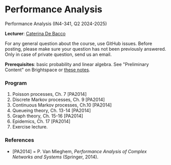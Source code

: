 # Performance Analysis
Performance Analysis (IN4-341, Q2 2024-2025)

**Lecturer**:  [Caterina De Bacco](https://www.cdebacco.com/)

For any general question about the course, use GitHub issues. Before posting, please make sure your question has not been previously answered. Only in case of private question, send us an email. 

**Prerequisites**: basic probability and linear algebra. See "Preliminary Content" on Brightspace or [these notes](https://github.com/cdebacco/PA_2024-25/blob/main/L0/L0_notes.pdf).

### Program

  1. Poisson processes, Ch. 7 [PA2014]
  2. Discrete Markov processes, Ch. 9 [PA2014]
  3. Continuous Markov processes, Ch.10 [PA2014]
  4. Queueing theory, Ch. 13-14 [PA2014]
  5. Graph theory, Ch. 15-16 [PA2014]
  6. Epidemics, Ch. 17 [PA2014]
  7. Exercise lecture.


### References

* [PA2014] = P. Van Mieghem, _Performance Analysis of Complex Networks
and Systems_ (Springer, 2014).
